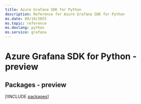 ```yaml
---
title: Azure Grafana SDK for Python
description: Reference for Azure Grafana SDK for Python
ms.date: 09/19/2025
ms.topic: reference
ms.devlang: python
ms.service: grafana
---
```

# Azure Grafana SDK for Python - preview
## Packages - preview
[!INCLUDE [packages](grafana-index.md)]